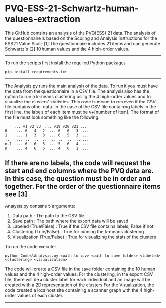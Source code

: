 # PVQ-ESS-21-Schwartz-human-values-extraction
This GitHub contains an analysis of the PVQ(ESS) 21 data. The analysis of the questionnaire is based on the Scoring and Analysis Instructions for the ESS21 Value Scale [1]
The questionnaire includes 21 items and can generate Schwartz's [2] 10 human values and the 4 high-order values.

---
To run the scripts first install the required Python packages
```
pip install requirements.txt
```
---
The Analysis.py runs the main analysis of the data. To run it you must have the data from the questionnaire in a CSV file. 
The analysis also has the option to run a k-means clustering using the 4 high-order values and to visualize the clusters' statistics.
This code is meant to run even if the CSV file contains other data. In the case of the CSV file containing labels in the first line, the labels of each item must be v+[number of item]. The format of the file must look something like the following:

 ```
     ... v1 v2 v3  ... v19 v20 v21 ...
0    ... 6   4   2  ... 6   6   3  ... 
1    ... 1   3   3  ... 6   5   3  ... 
..   ... ..  ..  ..  .. ..  ..  .. ... 
n-1  ... 6   6   5  ... 5   6   4  ...
n    ... 4   6   6  ... 4   6   1  ... 
```
If there are no labels, the code will request the start and end columns where the PVQ data are. In this case, the question must be in order and together. For the order of the questionnaire items see [3]
---
Analysis.py contains 5 arguments:
1. Data path : The path to the CSV file
2. Save path : The path where the export data will be saved
3. Labeled (True/False) : True if the CSV file contains labels, False if not
4. Clustering (True/False) : True for running the k-means clustering
5. Visualization (True/False) : True for visualizing the stats of the clusters

To run the code execute:
```
python Codes\Analysis.py <path to csv> <path to save folder> <labeled> <clustering> <visualization>

```
The code will create a CSV file in the save folder containing the 10 human values and the 4 high-order values.
For the clustering, in the export CSV file, there will be a cluster label for each individual and an image will be created with a 2D representation of the clusters
For the Visualization, the code created a localhost site containing a scanner graph with the 4 high-order values of each cluster.

---




